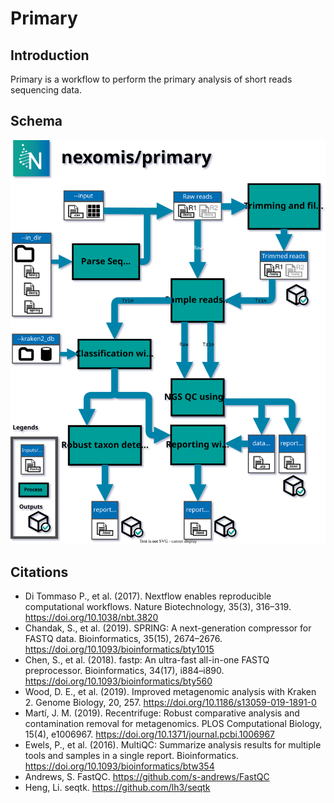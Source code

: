 # Primary

## Introduction

Primary is a workflow to perform the primary analysis of short reads sequencing data.

## Schema

![Schema not visible](./schema.drawio.svg)

## Citations

- Di Tommaso P., et al. (2017). Nextflow enables reproducible computational workflows. Nature Biotechnology, 35(3), 316–319. https://doi.org/10.1038/nbt.3820
- Chandak, S., et al. (2019). SPRING: A next-generation compressor for FASTQ data. Bioinformatics, 35(15), 2674–2676. https://doi.org/10.1093/bioinformatics/bty1015
- Chen, S., et al. (2018). fastp: An ultra-fast all-in-one FASTQ preprocessor. Bioinformatics, 34(17), i884–i890. https://doi.org/10.1093/bioinformatics/bty560
- Wood, D. E., et al. (2019). Improved metagenomic analysis with Kraken 2. Genome Biology, 20, 257. https://doi.org/10.1186/s13059-019-1891-0
- Martí, J. M. (2019). Recentrifuge: Robust comparative analysis and contamination removal for metagenomics. PLOS Computational Biology, 15(4), e1006967. https://doi.org/10.1371/journal.pcbi.1006967
- Ewels, P., et al. (2016). MultiQC: Summarize analysis results for multiple tools and samples in a single report. Bioinformatics. https://doi.org/10.1093/bioinformatics/btw354
- Andrews, S. FastQC. https://github.com/s-andrews/FastQC
- Heng, Li. seqtk. https://github.com/lh3/seqtk
